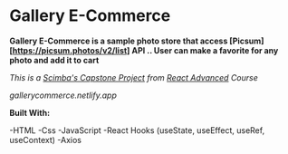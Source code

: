 # Gallery E-Commerce

**Gallery E-Commerce is a sample photo store that access [Picsum][https://picsum.photos/v2/list] API .. User can make a favorite for any photo and add it to cart**

_This is a [Scimba's Capstone Project](https://scrimba.com/playlist/pbwjrs7) from [React Advanced](https://scrimba.com/learn/react) Course_

_gallerycommerce.netlify.app_

**Built With:**

-HTML
-Css
-JavaScript
-React Hooks (useState, useEffect, useRef, useContext)
-Axios
